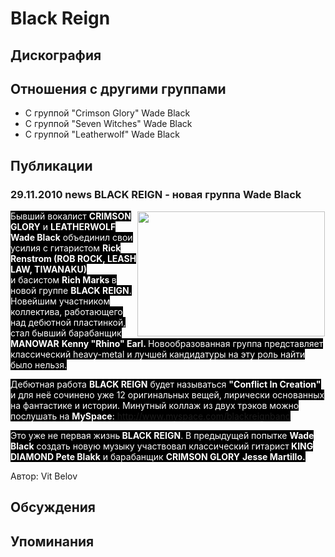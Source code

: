 # Black Reign



## Дискография


## Отношения с другими группами

* C группой "Crimson Glory" Wade Black
* C группой "Seven Witches" Wade Black
* C группой "Leatherwolf" Wade Black

## Публикации

### 29.11.2010 news BLACK REIGN - новая группа Wade Black

<P><FONT style="BACKGROUND-COLOR: #000000" color=#ffffff><IMG height=200 alt="" hspace=0 src="/images/news_rus/2010.11/17683.jpg" width=300 align=right border=1>Бывший вокалист <STRONG>CRIMSON GLORY</STRONG> и <STRONG>LEATHERWOLF Wade Black</STRONG> объединил свои усилия с гитаристом <STRONG>Rick Renstrom (ROB ROCK, LEASH LAW, TIWANAKU)</STRONG> и&nbsp;басистом <STRONG>Rich Marks </STRONG>в новой группе <STRONG>BLACK REIGN</STRONG>. Новейшим участником коллектива, работающего над дебютной пластинкой, стал бывший барабанщик <STRONG>MANOWAR</STRONG> <STRONG>Kenny "Rhino" Earl. </STRONG>Новообразованная группа представляет классический heavy-metal и лучшей кандидатуры на эту роль&nbsp;найти было&nbsp;нельзя.</FONT></P>
<P><FONT style="BACKGROUND-COLOR: #000000" color=#ffffff>Дебютная работа <STRONG>BLACK REIGN</STRONG> будет называться <STRONG>"Conflict In Creation" </STRONG>и для неё сочинено уже 12 оригинальных вещей, лирически основанных на фантастике и истории. Минутный коллаж из двух трэков можно послушать на <STRONG>MySpace</STRONG>: <A href="http://www.myspace.com/blackreignband">http://www.myspace.com/blackreignband</A></FONT></P>
<P><FONT style="BACKGROUND-COLOR: #000000" color=#ffffff>Это уже не первая жизнь<STRONG> BLACK REIGN</STRONG>. В предыдущей попытке&nbsp;<STRONG>Wade Black</STRONG>&nbsp;создать новую музыку участвовал классический гитарист<STRONG> KING DIAMOND Pete Blakk</STRONG> и барабанщик <STRONG>CRIMSON GLORY</STRONG> <STRONG>Jesse Martillo.</STRONG></FONT></P>
Автор: Vit Belov


## Обсуждения


## Упоминания

